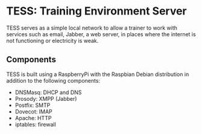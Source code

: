 # TESS: Training Environment Server

TESS serves as a simple local network to allow a trainer to work with services such as email, Jabber, a web server, in places where the internet is not functioning or electricity is weak.

## Components

TESS is built using a RaspberryPi with the Raspbian Debian distribution in addition to the following components:

* DNSMasq: DHCP and DNS
* Prosody: XMPP (Jabber)
* Postfix: SMTP
* Dovecot: IMAP
* Apache: HTTP
* iptables: firewall
